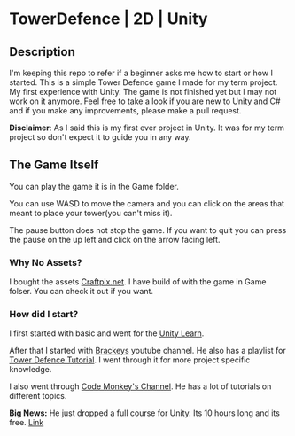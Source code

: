 # TowerDefence | 2D | Unity

## Description

I'm keeping this repo to refer if a beginner asks me how to start or how I started.
This is a simple Tower Defence game I made for my term project. 
My first experience with Unity. 
The game is not finished yet but I may not work on it anymore.
Feel free to take a look if you are new to Unity and C# and if you make any improvements, please make a pull request.

<b>Disclaimer</b>: As I said this is my first ever project in Unity. It was for my term project so don't expect it to guide you in any way.

## The Game Itself

You can play the game it is in the Game folder.

You can use WASD to move the camera and you can click on the areas that meant to place your tower(you can't miss it). 

The pause button does not stop the game. If you want to quit you can press the pause on the up left and click on the arrow facing left.

### Why No Assets?

I bought the assets [Craftpix.net](https://craftpix.net). I have build of with the game in Game folser. You can check it out if you want. 

### How did I start?

I first started with basic and went for the [Unity Learn](https://learn.unity.com/). 

After that I started with [Brackeys](https://www.youtube.com/channel/UCYbK_tjZ2OrIZFBvU6CCMiA) youtube channel. He also has a playlist for [Tower Defence Tutorial](https://www.youtube.com/playlist?list=PLPV2KyIb3jR4u5jX8za5iU1cqnQPmbzG0). I went through it for more project specific knowledge.

I also went through [Code Monkey's Channel](https://www.youtube.com/@CodeMonkeyUnity). 
He has a lot of tutorials on different topics.

<b>Big News:</b> He just dropped a full course for Unity. Its 10 hours long and its free. [Link](https://www.youtube.com/watch?v=AmGSEH7QcDg)